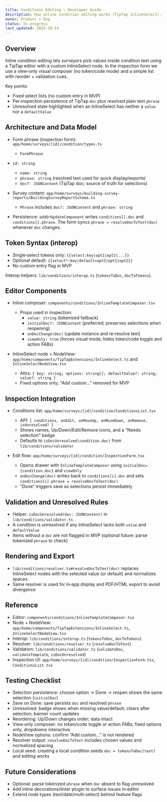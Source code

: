 ```yaml
---
title: Conditions Editing – Developer Guide
description: How inline condition editing works (TipTap InlineSelect), the data model, integration points, APIs, validation, and tests.
owner: Product + Eng
status: In progress
last_updated: 2025-10-14
---
```


## Overview

Inline condition editing lets surveyors pick values inside condition text using a TipTap editor with a custom InlineSelect node. In the inspection form we use a view‑only visual composer (no token/code mode) and a simple list with reorder + validation cues.

Key points:
- Fixed select lists (no custom entry in MVP)
- Per‑inspection persistence of TipTap `doc` plus resolved plain text `phrase`
- Unresolved state highlighted when an InlineSelect has neither a `value` nor a `defaultValue`

## Architecture and Data Model

- Form phrase (inspection form): `app/home/surveys/[id]/condition/types.ts`
  - `FormPhrase`:
- `id: string`
    - `name: string`
    - `phrase: string` (resolved text used for quick display/exports)
    - `doc?: JSONContent` (TipTap doc; source of truth for selections)

- Survey content: `app/home/surveys/building-survey-reports/BuildingSurveyReportSchema.ts`
  - `Phrase` includes `doc?: JSONContent` and `phrase: string`

- Persistence: `addOrUpdateComponent` writes `conditions[].doc` and `conditions[].phrase`. The form syncs `phrase = resolveDocToText(doc)` whenever `doc` changes.

## Token Syntax (interop)

- Single‑select tokens only: `{{select:key|opt1|opt2|...}}`
- Optional default: `{{select*:key|default=opt2|opt1|opt2}}`
- No custom entry flag in MVP

Interop helpers: `lib/conditions/interop.ts` (`tokensToDoc`, `docToTokens`).

## Editor Components

- Inline composer: `components/conditions/InlineTemplateComposer.tsx`
  - Props used in inspection:
    - `value: string` (tokenized fallback)
    - `initialDoc?: JSONContent` (preferred; preserves selections when reopening)
    - `onDocChange(doc)` (update instance and re‑resolve text)
    - `viewOnly: true` (forces visual mode; hides token/code toggle and action FABs)

- InlineSelect node + NodeView: `app/home/components/TipTapExtensions/InlineSelect.ts` and `InlineSelectNodeView.tsx`
  - Attrs: `{ key: string; options: string[]; defaultValue?: string; value?: string }`
  - Fixed options only; “Add custom…” removed for MVP

## Inspection Integration

- Conditions list: `app/home/surveys/[id]/condition/ConditionsList.tsx`
  - API: `{ conditions, onEdit, onMoveUp, onMoveDown, onRemove, isUnresolved? }`
  - Shows names, Up/Down/Edit/Remove icons, and a “Needs selection” badge
  - Defaults to `isDocUnresolved(condition.doc)` from `lib/conditions/validator`

- Edit flow: `app/home/surveys/[id]/condition/InspectionForm.tsx`
  - Opens drawer with `InlineTemplateComposer` using `initialDoc={condition.doc}` and `viewOnly`
  - `onDocChange(doc)` writes back to `conditions[i].doc` and sets `conditions[i].phrase = resolveDocToText(doc)`
  - “Done” triggers save so selections persist immediately

## Validation and Unresolved Rules

- Helper: `isDocUnresolved(doc: JSONContent)` in `lib/conditions/validator.ts`
- A condition is unresolved if any InlineSelect lacks both `value` and `defaultValue`
- Items without a `doc` are not flagged in MVP (optional future: parse tokenized `phrase` to check)

## Rendering and Export

- `lib/conditions/resolver.ts#resolveDocToText(doc)` replaces InlineSelect nodes with the selected value (or default) and normalizes spaces
- Same resolver is used for in‑app display and PDF/HTML export to avoid divergence

## Reference

- Editor: `components/conditions/InlineTemplateComposer.tsx`
- Node + NodeView: `app/home/components/TipTapExtensions/InlineSelect.ts`, `InlineSelectNodeView.tsx`
- Interop: `lib/conditions/interop.ts` (`tokensToDoc`, `docToTokens`)
- Resolver: `lib/conditions/resolver.ts` (`resolveDocToText`)
- Validation: `lib/conditions/validator.ts` (`validateDoc`, `validateTemplate`, `isDocUnresolved`)
- Inspection UI: `app/home/surveys/[id]/condition/InspectionForm.tsx`, `ConditionsList.tsx`

## Testing Checklist

- Selection persistence: choose option → Done → reopen shows the same selection (`initialDoc`)
- Save on Done: save persists `doc` and resolved `phrase`
- Unresolved: badge shows when missing value/default; clears after selection; banner count updates
- Reordering: Up/Down changes order; data intact
- View‑only composer: no token/code toggle or action FABs; fixed options only; dropdowns interactive
- NodeView options: confirm “Add custom…” is not rendered
- Resolver output: `resolveDocToText` includes chosen values and normalized spacing
- Local seed: creating a local condition seeds `doc = tokensToDoc(text)` and editing works

## Future Considerations

- Optional: parse tokenized `phrase` when `doc` absent to flag unresolved
- Add inline decorations/linter plugin to surface issues in‑editor
- Extend node types (text/date/multi‑select) behind feature flags
